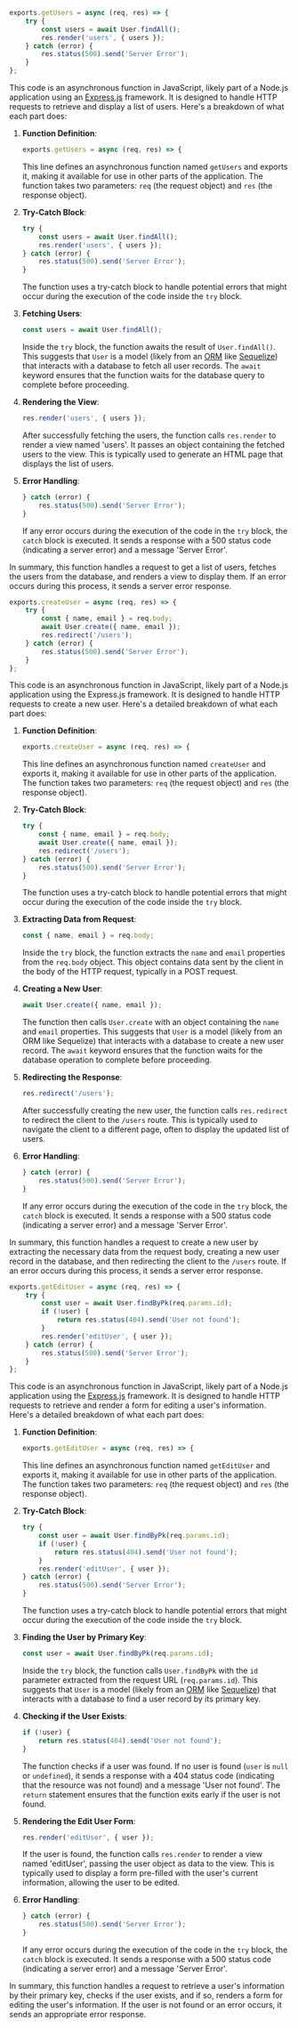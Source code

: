 ```js
exports.getUsers = async (req, res) => {
    try {
        const users = await User.findAll();
        res.render('users', { users });
    } catch (error) {
        res.status(500).send('Server Error');
    }
};
```
This code is an asynchronous function in JavaScript, likely part of a Node.js application using an [Express.js](https://expressjs.com/) framework. It is designed to handle HTTP requests to retrieve and display a list of users. Here's a breakdown of what each part does:

1. **Function Definition**:
   ```js
   exports.getUsers = async (req, res) => {
   ```
   This line defines an asynchronous function named `getUsers` and exports it, making it available for use in other parts of the application. The function takes two parameters: `req` (the request object) and `res` (the response object).

2. **Try-Catch Block**:
   ```js
   try {
       const users = await User.findAll();
       res.render('users', { users });
   } catch (error) {
       res.status(500).send('Server Error');
   }
   ```
   The function uses a try-catch block to handle potential errors that might occur during the execution of the code inside the `try` block.

3. **Fetching Users**:
   ```js
   const users = await User.findAll();
   ```
   Inside the `try` block, the function awaits the result of `User.findAll()`. This suggests that `User` is a model (likely from an [ORM](https://en.wikipedia.org/wiki/Object-relational_mapping) like [Sequelize](https://sequelize.org/)) that interacts with a database to fetch all user records. The `await` keyword ensures that the function waits for the database query to complete before proceeding.

4. **Rendering the View**:
   ```js
   res.render('users', { users });
   ```
   After successfully fetching the users, the function calls `res.render` to render a view named 'users'. It passes an object containing the fetched users to the view. This is typically used to generate an HTML page that displays the list of users.

5. **Error Handling**:
   ```js
   } catch (error) {
       res.status(500).send('Server Error');
   }
   ```
   If any error occurs during the execution of the code in the `try` block, the `catch` block is executed. It sends a response with a 500 status code (indicating a server error) and a message 'Server Error'.

In summary, this function handles a request to get a list of users, fetches the users from the database, and renders a view to display them. If an error occurs during this process, it sends a server error response.


```js
exports.createUser = async (req, res) => {
    try {
        const { name, email } = req.body;
        await User.create({ name, email });
        res.redirect('/users');
    } catch (error) {
        res.status(500).send('Server Error');
    }
};

```
This code is an asynchronous function in JavaScript, likely part of a Node.js application using the Express.js framework. It is designed to handle HTTP requests to create a new user. Here's a detailed breakdown of what each part does:

1. **Function Definition**:
   ```js
   exports.createUser = async (req, res) => {
   ```
   This line defines an asynchronous function named `createUser` and exports it, making it available for use in other parts of the application. The function takes two parameters: `req` (the request object) and `res` (the response object).

2. **Try-Catch Block**:
   ```js
   try {
       const { name, email } = req.body;
       await User.create({ name, email });
       res.redirect('/users');
   } catch (error) {
       res.status(500).send('Server Error');
   }
   ```
   The function uses a try-catch block to handle potential errors that might occur during the execution of the code inside the `try` block.

3. **Extracting Data from Request**:
   ```js
   const { name, email } = req.body;
   ```
   Inside the `try` block, the function extracts the `name` and `email` properties from the `req.body` object. This object contains data sent by the client in the body of the HTTP request, typically in a POST request.

4. **Creating a New User**:
   ```js
   await User.create({ name, email });
   ```
   The function then calls `User.create` with an object containing the `name` and `email` properties. This suggests that `User` is a model (likely from an ORM like Sequelize) that interacts with a database to create a new user record. The `await` keyword ensures that the function waits for the database operation to complete before proceeding.

5. **Redirecting the Response**:
   ```js
   res.redirect('/users');
   ```
   After successfully creating the new user, the function calls `res.redirect` to redirect the client to the `/users` route. This is typically used to navigate the client to a different page, often to display the updated list of users.

6. **Error Handling**:
   ```js
   } catch (error) {
       res.status(500).send('Server Error');
   }
   ```
   If any error occurs during the execution of the code in the `try` block, the `catch` block is executed. It sends a response with a 500 status code (indicating a server error) and a message 'Server Error'.

In summary, this function handles a request to create a new user by extracting the necessary data from the request body, creating a new user record in the database, and then redirecting the client to the `/users` route. If an error occurs during this process, it sends a server error response.

```js
exports.getEditUser = async (req, res) => {
    try {
        const user = await User.findByPk(req.params.id);
        if (!user) {
            return res.status(404).send('User not found');
        }
        res.render('editUser', { user });
    } catch (error) {
        res.status(500).send('Server Error');
    }
};
```
This code is an asynchronous function in JavaScript, likely part of a Node.js application using the [Express.js](https://expressjs.com/) framework. It is designed to handle HTTP requests to retrieve and render a form for editing a user's information. Here's a detailed breakdown of what each part does:

1. **Function Definition**:
   ```js
   exports.getEditUser = async (req, res) => {
   ```
   This line defines an asynchronous function named `getEditUser` and exports it, making it available for use in other parts of the application. The function takes two parameters: `req` (the request object) and `res` (the response object).

2. **Try-Catch Block**:
   ```js
   try {
       const user = await User.findByPk(req.params.id);
       if (!user) {
           return res.status(404).send('User not found');
       }
       res.render('editUser', { user });
   } catch (error) {
       res.status(500).send('Server Error');
   }
   ```
   The function uses a try-catch block to handle potential errors that might occur during the execution of the code inside the `try` block.

3. **Finding the User by Primary Key**:
   ```js
   const user = await User.findByPk(req.params.id);
   ```
   Inside the `try` block, the function calls `User.findByPk` with the `id` parameter extracted from the request URL (`req.params.id`). This suggests that `User` is a model (likely from an [ORM](https://en.wikipedia.org/wiki/Object-relational_mapping) like [Sequelize](https://sequelize.org/)) that interacts with a database to find a user record by its primary key.

4. **Checking if the User Exists**:
   ```js
   if (!user) {
       return res.status(404).send('User not found');
   }
   ```
   The function checks if a user was found. If no user is found (`user` is `null` or `undefined`), it sends a response with a 404 status code (indicating that the resource was not found) and a message 'User not found'. The `return` statement ensures that the function exits early if the user is not found.

5. **Rendering the Edit User Form**:
   ```js
   res.render('editUser', { user });
   ```
   If the user is found, the function calls `res.render` to render a view named 'editUser', passing the user object as data to the view. This is typically used to display a form pre-filled with the user's current information, allowing the user to be edited.

6. **Error Handling**:
   ```js
   } catch (error) {
       res.status(500).send('Server Error');
   }
   ```
   If any error occurs during the execution of the code in the `try` block, the `catch` block is executed. It sends a response with a 500 status code (indicating a server error) and a message 'Server Error'.

In summary, this function handles a request to retrieve a user's information by their primary key, checks if the user exists, and if so, renders a form for editing the user's information. If the user is not found or an error occurs, it sends an appropriate error response.